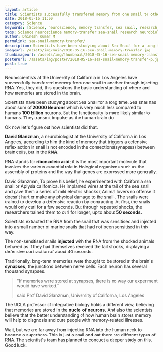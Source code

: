 ```yaml
---
layout: article
title: Scientists successfully transfered memory from one snail to other
date: 2018-05-16 11:00 
category: Science
keywords: [Science, neuroscience, memory transfer, sea snail, research, fosscrunch, neurobiologist, RNA, ribonucleic acid]
tags: Science neuroscience memory-transfer sea-snail research neurobiologist RNA ribonucleic-acid
author: Dhinesh Kumar M
permalink: sea-snail-memory-transfer/
description: Scientists have been studying about Sea Snail for a long time. Sea snail has about sum of 20000 Neurons which is very much less compared to humans 100 billion neurons. But the functionality is more likely similar to humans. They transmit impulse as the human brain do
imageurl: /assets/img/main/2018-05-16-sea-snail-memory-transfer.jpg
thumbimageurl: /assets/img/thumbnail/2018-05-16-sea-snail-memory-transfer-t.jpg
posterurl: /assets/img/poster/2018-05-16-sea-snail-memory-transfer-p.jpg
post: true
---
```

<p><span class="first-letter">N</span>euroscientists at the University of California in Los Angeles have successfully transferred memory from one snail to another through injecting RNA. Yes, they did, this questions the basic understanding of where and how memories are stored in the brain.</p>
<p>Scientists have been studying about Sea Snail for a long time. Sea snail has about sum of <strong>20000 Neurons</strong> which is very much less compared to humans <strong>100 billion</strong> neurons. But the functionality is more likely similar to humans. They transmit impulse as the human brain do.</p>
<p>Ok now let's figure out how scientists did that.</p>
<p><strong>David Glanzman</strong>, a neurobiologist at the University of California in Los Angeles, according to him the kind of memory that triggers a defensive reflex action in snail is not encoded in the connections(synapses) between brain cells, but in the <strong>RNA.</strong></p>
<p>RNA stands for <strong>ribonucleic acid</strong>; it is the most important molecule that involves the various essential role in biological organisms such as the assembly of proteins and the way that genes are expressed more generally.</p>
<p>David Glanzman, To prove his belief, he experimented with California sea snail or Aplysia californica. He implanted wires at the tail of the sea snail and gave them a series of mild electric shocks ( Animal lovers no offense it doesn't hurt or make any physical damage to the snail). The snails were trained to develop a defensive reaction by contracting. At first, the snails would only curl for a few seconds. But through repeated shocks, the researchers trained them to curl for longer, up to about <strong>50 seconds.</strong></p>
<p>Scientists extracted the RNA from the snail that was sensitised and injected into a small number of marine snails that had not been sensitised in this way.</p>
<p>The non-sensitised snails <strong>injected</strong> with the RNA from the shocked animals behaved as if they had themselves received the tail shocks, displaying a defensive contraction of about 40 seconds.</p>
<p>Traditionally, long-term memories were thought to be stored at the brain's <strong>synapses,</strong> the junctions between nerve cells. Each neuron has several thousand synapses.</p>
<blockquote class="blockquote">
  <p class="mb-0">"If memories were stored at synapses, there is no way our experiment would have worked."
</p>
  <footer class="blockquote-footer"> said Prof David Glanzman, University of California, Los Angeles</footer>
  </blockquote>
<p>The UCLA professor of integrative biology holds a different view, believing that memories are stored in the <strong>nuclei of neurons.</strong> And also the scientists believe that the better understanding of how human brain stores memory will help to diagnosis and cure people with memory-related illnesses.</p>
<p>Wait, but we are far away from injecting RNA into the human neck to become a superhero. This is just a snail and out there are different types of RNA. The scientist's team has planned to conduct a deeper study on this. Good luck.</p>
